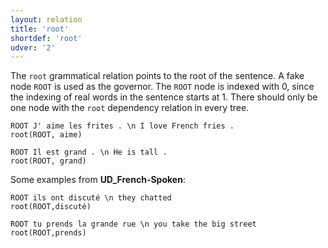 ```yaml
---
layout: relation
title: 'root'
shortdef: 'root'
udver: '2'
---
```


The `root` grammatical relation points to the root of the sentence.
A fake node `ROOT` is used as the governor.
The `ROOT` node is indexed with 0, since the indexing of real words in the sentence starts at 1.
There should only be one node with the `root` dependency relation in every tree.

~~~ sdparse
ROOT J' aime les frites . \n I love French fries .
root(ROOT, aime)
~~~

~~~ sdparse
ROOT Il est grand . \n He is tall .
root(ROOT, grand)
~~~

Some examples from **UD_French-Spoken**:

~~~ sdparse
ROOT ils ont discuté \n they chatted
root(ROOT,discuté)
~~~

~~~ sdparse
ROOT tu prends la grande rue \n you take the big street
root(ROOT,prends)
~~~
<!-- Interlanguage links updated Ne 5. května 2024, 18:21:47 CEST -->
